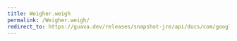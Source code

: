 ```yaml
---
title: Weigher.weigh
permalink: /Weigher.weigh/
redirect_to: https://guava.dev/releases/snapshot-jre/api/docs/com/google/common/cache/Weigher.html#weigh-K-V-
---
```

